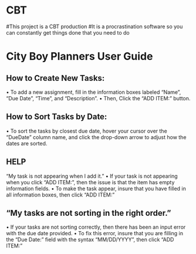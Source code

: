# CBT
#This project is a CBT production 
#It is a procrastination software so you can constantly get things done that you need to do

# City Boy Planners User Guide

  ## How to Create New Tasks:
 •	To add a new assignment, fill in the information boxes labeled “Name”, “Due Date”, “Time”, and “Description”.
 •	Then, Click the “ADD ITEM:” button.


## How to Sort Tasks by Date:

 •	To sort the tasks by closest due date, hover your cursor over the “DueDate” column name, and click the drop-down arrow to adjust how the dates are sorted.



## HELP

 “My task is not appearing when I add it.”
 •	If your task is not appearing when you click “ADD ITEM:”, then the issue is that the item has empty information fields.
 •	To make the task appear, insure that you have filled in all information boxes, then click “ADD ITEM:”


## “My tasks are not sorting in the right order.”
 •	If your tasks are not sorting correctly, then there has been an input error with the due date provided.
 •	To fix this error, insure that you are filling in the “Due Date:” field with the syntax “MM/DD/YYYY”, then click “ADD ITEM:” 
